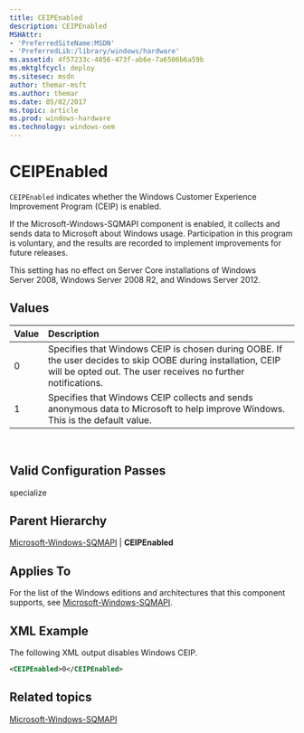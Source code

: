 ```yaml
---
title: CEIPEnabled
description: CEIPEnabled
MSHAttr:
- 'PreferredSiteName:MSDN'
- 'PreferredLib:/library/windows/hardware'
ms.assetid: 4f57233c-4856-473f-ab6e-7a6506b6a59b
ms.mktglfcycl: deploy
ms.sitesec: msdn
author: themar-msft
ms.author: themar
ms.date: 05/02/2017
ms.topic: article
ms.prod: windows-hardware
ms.technology: windows-oem
---
```

# CEIPEnabled

`CEIPEnabled` indicates whether the Windows Customer Experience Improvement Program (CEIP) is enabled.

If the Microsoft-Windows-SQMAPI component is enabled, it collects and sends data to Microsoft about Windows usage. Participation in this program is voluntary, and the results are recorded to implement improvements for future releases.

This setting has no effect on Server Core installations of Windows Server 2008, Windows Server 2008 R2, and Windows Server 2012.

## Values

| Value                | Description                                                                              |
|:---------------------|:-----------------------------------------------------------------------------------------|
| 0                    | Specifies that Windows CEIP is chosen during OOBE. If the user decides to skip OOBE during installation, CEIP will be opted out. The user receives no further notifications.                                                                                |
| 1                    | Specifies that Windows CEIP collects and sends anonymous data to Microsoft to help improve Windows.<br/>This is the default value. |
 
## Valid Configuration Passes

specialize

## Parent Hierarchy

[Microsoft-Windows-SQMAPI](microsoft-windows-sqmapi.md) | **CEIPEnabled**

## Applies To

For the list of the Windows editions and architectures that this component supports, see [Microsoft-Windows-SQMAPI](microsoft-windows-sqmapi.md).

## XML Example

The following XML output disables Windows CEIP.

```XML
<CEIPEnabled>0</CEIPEnabled>
```

## Related topics

[Microsoft-Windows-SQMAPI](microsoft-windows-sqmapi.md)
